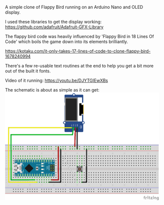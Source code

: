 A simple clone of Flappy Bird running on an Arduino Nano and OLED display.

I used these libraries to get the display working:
https://github.com/adafruit/Adafruit-GFX-Library

The flappy bird code was heavily influenced by 'Flappy Bird in 18 Lines Of Code' 
which boils the game down into its elements brilliantly.

https://kotaku.com/it-only-takes-17-lines-of-code-to-clone-flappy-bird-1678240994

There's a few re-usable text routines at the end to help you get a bit more out 
of the built it fonts.

Video of it running: https://youtu.be/DJYTGIEwXBs

The schematic is about as simple as it can get:
![](nano_bird_schematic_bb.png)

